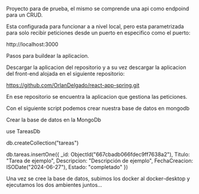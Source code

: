 Proyecto para de prueba, el mismo se comprende una api como endpoind para un CRUD. 

Esta configurada para funcionar a a nivel local, pero esta parametrizada para solo recibir peticiones desde un puerto en especifico como el puerto:

http://localhost:3000


Pasos para buildear la aplicacion. 


Descargar la aplicacion del repositorio y a su vez descargar la aplicacion del front-end alojada en el siguiente repositorio:

https://github.com/OrlanDelgado/react-app-spring.git

En ese repositorio se encuentra la aplicacion que gestiona las peticiones.

Con el siguiente script podemos crear nuestra base de datos en mongodb

Crear la base de datos en la MongoDb

use TareasDb

db.createCollection("tareas")

db.tareas.insertOne({
    _id: ObjectId("667cbadb066fdec9ff7638a2"),
    Titulo: "Tarea de ejemplo",
    Descripcion: "Descripción de ejemplo",
    FechaCreacion: ISODate("2024-06-27"),
    Estado: "completado"
})

Una vez se cree la base de datos, subimos los docker al docker-desktop y ejecutamos los dos ambientes juntos...

